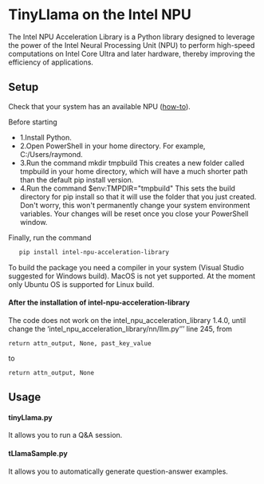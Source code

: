 # TinyLlama on the Intel NPU
The Intel NPU Acceleration Library is a Python library designed to leverage the power of the Intel Neural Processing Unit (NPU) to perform high-speed computations on Intel Core Ultra and later hardware, thereby improving the efficiency of applications.

## Setup

Check that your system has an available NPU ([how-to](https://www.intel.com/content/www/us/en/support/articles/000097597/processors.html)).

Before starting
- 1.Install Python.
- 2.Open PowerShell in your home directory. For example, C:/Users/raymond.
- 3.Run the command mkdir tmpbuild This creates a new folder called tmpbuild in your home directory, which will have a much shorter path than the default pip install version.
- 4.Run the command $env:TMPDIR="tmpbuild" This sets the build directory for pip install so that it will use the folder that you just created. Don't worry, this won't permanently change your system environment variables. Your changes will be reset once you close your PowerShell window.

Finally, run the command

```bash
   pip install intel-npu-acceleration-library
```
To build the package you need a compiler in your system (Visual Studio suggested for Windows build). MacOS is not yet supported. At the moment only Ubuntu OS is supported for Linux build.

#### After the installation of intel-npu-acceleration-library
The code does not work on the intel_npu_acceleration_library 1.4.0, until change the ‘intel_npu_acceleration_library/nn/llm.py‘’’ line 245, from
```
return attn_output, None, past_key_value
```
to
```
return attn_output, None
```
## Usage

#### tinyLlama.py
It allows you to run a Q&A session.

#### tLlamaSample.py
It allows you to automatically generate question-answer examples.
